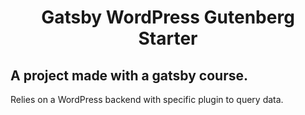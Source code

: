 <h1 align="center">
  Gatsby WordPress Gutenberg Starter
</h1>

## A project made with a gatsby course.

Relies on a WordPress backend with specific plugin to query data.